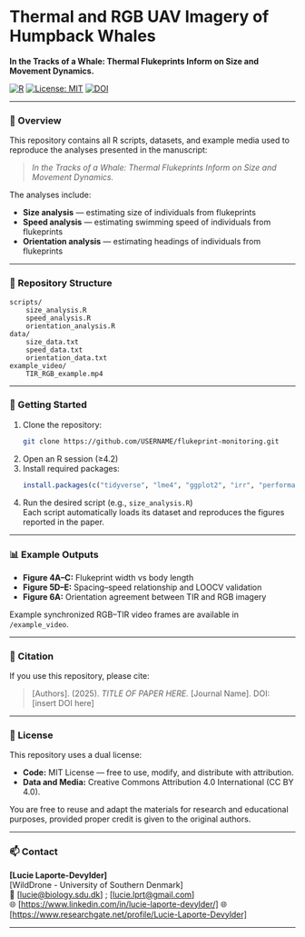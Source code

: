 # Thermal and RGB UAV Imagery of Humpback Whales

**In the Tracks of a Whale: Thermal Flukeprints Inform on Size and Movement Dynamics.**

[![R](https://img.shields.io/badge/R-4.2%2B-blue)]()
[![License: MIT](https://img.shields.io/badge/License-MIT-green.svg)]()
[![DOI](https://zenodo.org/badge/DOI_PLACEHOLDER.svg)](DOI_LINK_PLACEHOLDER)

---

### 📘 Overview
This repository contains all R scripts, datasets, and example media used to reproduce the analyses presented in the manuscript:

> *In the Tracks of a Whale: Thermal Flukeprints Inform on Size and Movement Dynamics.*

The analyses include:
- **Size analysis** — estimating size of individuals from flukeprints  
- **Speed analysis** — estimating swimming speed of individuals from flukeprints   
- **Orientation analysis** — estimating headings of individuals from flukeprints   

---

### 📂 Repository Structure
```
scripts/
    size_analysis.R
    speed_analysis.R
    orientation_analysis.R
data/
    size_data.txt
    speed_data.txt
    orientation_data.txt
example_video/
    TIR_RGB_example.mp4
```

---

### 🚀 Getting Started
1. Clone the repository:
   ```bash
   git clone https://github.com/USERNAME/flukeprint-monitoring.git
   ```
2. Open an R session (≥4.2)
3. Install required packages:
   ```R
   install.packages(c("tidyverse", "lme4", "ggplot2", "irr", "performance", "Metrics", "psych"))
   ```
4. Run the desired script (e.g., `size_analysis.R`)  
   Each script automatically loads its dataset and reproduces the figures reported in the paper.

---

### 📊 Example Outputs
- **Figure 4A–C:** Flukeprint width vs body length  
- **Figure 5D–E:** Spacing–speed relationship and LOOCV validation  
- **Figure 6A:** Orientation agreement between TIR and RGB imagery  

Example synchronized RGB–TIR video frames are available in `/example_video`.

---

### 🧠 Citation
If you use this repository, please cite:

> [Authors]. (2025). *TITLE OF PAPER HERE.* [Journal Name]. DOI: [insert DOI here]

---

### 📜 License
This repository uses a dual license:

- **Code:** MIT License — free to use, modify, and distribute with attribution.  
- **Data and Media:** Creative Commons Attribution 4.0 International (CC BY 4.0).  

You are free to reuse and adapt the materials for research and educational purposes, provided proper credit is given to the original authors.

---

### 📫 Contact
**[Lucie Laporte-Devylder]**  
[WildDrone - University of Southern Denmark]  
📧 [lucie@biology.sdu.dk] ; [lucie.lprt@gmail.com]   
🌐 [https://www.linkedin.com/in/lucie-laporte-devylder/]
🌐 [https://www.researchgate.net/profile/Lucie-Laporte-Devylder]

---
